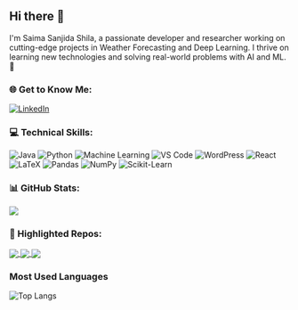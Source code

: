 ## Hi there 👋
I'm Saima Sanjida Shila, a passionate developer and researcher working on cutting-edge projects in Weather Forecasting and Deep Learning. I thrive on learning new technologies and solving real-world problems with AI and ML. 🌟

<!--
**saimasanjidashila/saimasanjidashila** is a ✨ _special_ ✨ repository because its `README.md` (this file) appears on your GitHub profile.

Here are some ideas to get you started:

- 🔭 I’m currently working on Weather Forecasting on real-time Predictions Using Deep Learning Models
- 🌱 I’m currently learning AI, ML.
- 📫 How to reach me: sshila1@lsu.edu
- ⚡ Fun fact: I like hiking and going for long walks.
-->
### 🌐 Get to Know Me:
[![LinkedIn](https://img.shields.io/badge/LinkedIn-0077B5?style=for-the-badge&logo=linkedin&logoColor=white)]([https://www.linkedin.com/](https://www.linkedin.com/in/saima-sanjida-shila-5a4373236/))
### 💻 Technical Skills:
![Java](https://img.shields.io/badge/C-00599C?style=for-the-badge&logo=c&logoColor=white)
![Python](https://img.shields.io/badge/Python-3776AB?style=for-the-badge&logo=python&logoColor=white)
![Machine Learning](https://img.shields.io/badge/Machine%20Learning-00C853?style=for-the-badge&logo=ai&logoColor=white)
![VS Code](https://img.shields.io/badge/VS%20Code-0078D4?style=for-the-badge&logo=visualstudiocode&logoColor=white)
![WordPress](https://img.shields.io/badge/WordPress-21759B?style=for-the-badge&logo=wordpress&logoColor=white)
![React](https://img.shields.io/badge/React-61DAFB?style=for-the-badge&logo=react&logoColor=black)
![LaTeX](https://img.shields.io/badge/LaTeX-008080?style=for-the-badge&logo=latex&logoColor=white)
![Pandas](https://img.shields.io/badge/Pandas-150458?style=for-the-badge&logo=pandas&logoColor=white)
![NumPy](https://img.shields.io/badge/NumPy-013243?style=for-the-badge&logo=numpy&logoColor=white)
![Scikit-Learn](https://img.shields.io/badge/Scikit--Learn-F7931E?style=for-the-badge&logo=scikit-learn&logoColor=white)


### 📊 GitHub Stats:
![](https://github-readme-stats.vercel.app/api?username=saimasanjidashila&theme=dark&hide_border=false&include_all_commits=true&count_private=true)

### 📂 Highlighted Repos:

<a href="https://github.com/saimasanjidashila/QSum-using-Llama">
  <img align="center" src="https://github-readme-stats.vercel.app/api/pin/?username=saimasanjidashila&repo=QSum-using-Llama&theme=dark" />
</a>
<a href="https://github.com/saimasanjidashila/Food-Delivery-React-Project">
  <img align="center" src="https://github-readme-stats.vercel.app/api/pin/?username=saimasanjidashila&repo=Food-Delivery-React-Project&theme=dark" />
</a>
<a href="https://github.com/saimasanjidashila/SaimaSanjidaShila_Website">
  <img align="center" src="https://github-readme-stats.vercel.app/api/pin/?username=saimasanjidashila&repo=SaimaSanjidaShila_Website&theme=dark" />
</a>


### Most Used Languages

![Top Langs](https://github-readme-stats.vercel.app/api/top-langs/?username=saimasanjidashila&layout=compact&theme=dark&hide_border=false&title_color=FF6AC1&text_color=FFFFFF)


